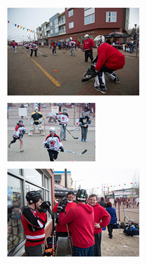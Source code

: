 ![street-hockey-1](/uploads/streethockey1.jpg)

![street-hockey-3](/uploads/streethockey3.jpg)

![street-hockey-2](/uploads/streethockey2.jpg)
